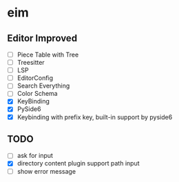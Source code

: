 # eim
## Editor Improved

- [ ] Piece Table with Tree
- [ ] Treesitter
- [ ] LSP
- [ ] EditorConfig
- [ ] Search Everything
- [ ] Color Schema
- [x] KeyBinding
- [x] PySide6
- [x] Keybinding with prefix key, built-in support by pyside6

## TODO
- [ ] ask for input
- [x] directory content plugin support path input
- [ ] show error message
